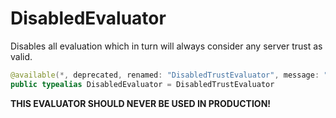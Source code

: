 # DisabledEvaluator

Disables all evaluation which in turn will always consider any server trust as valid.

``` swift
@available(*, deprecated, renamed: "DisabledTrustEvaluator", message: "DisabledEvaluator has been renamed DisabledTrustEvaluator.")
public typealias DisabledEvaluator = DisabledTrustEvaluator
```

> 

**THIS EVALUATOR SHOULD NEVER BE USED IN PRODUCTION\!**
